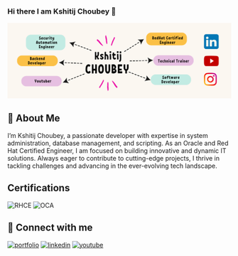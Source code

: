 
### Hi there I am Kshitij Choubey 👋


![Logo](images/banner12.png)


## 🚀 About Me
I’m Kshitij Choubey, a passionate developer with expertise in system administration, database management, and scripting. As an Oracle and Red Hat Certified Engineer, I am focused on building innovative and dynamic IT solutions. Always eager to contribute to cutting-edge projects, I thrive in tackling challenges and advancing in the ever-evolving tech landscape. 

## Certifications

![RHCE](https://img.shields.io/badge/Red%20Hat-EE0000?style=for-the-badge&logo=redhat&logoColor=white)
![OCA](https://img.shields.io/badge/Oracle-F80000?style=for-the-badge&logo=oracle&logoColor=white)

## 🔗 Connect with me
[![portfolio](https://img.shields.io/badge/my_portfolio-000?style=for-the-badge&logo=ko-fi&logoColor=white)](https://kshitijchoubey.com/)
[![linkedin](https://img.shields.io/badge/LinkedIn-0077B5?style=for-the-badge&logo=linkedin&logoColor=white)](https://www.linkedin.com/in/kshitij-choubey-9a74a4124/)
[![youtube](https://img.shields.io/badge/YouTube-FF0000?style=for-the-badge&logo=youtube&logoColor=white)](https://youtube.com/@KCverse)


